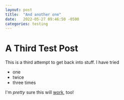 ```yaml
---
layout: post
title:  "And another one"
date:   2022-05-27 09:46:50 -0500
categories: testing
---
```

# A Third Test Post

This is a third attempt to get back into stuff. I have tried
* one
* twice
* three times

I'm *pretty* sure this will [work](https://genius.com/Juice-wrld-always-working-daily-version-1-lyrics), too!